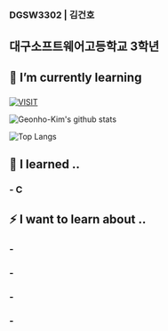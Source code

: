 ###  DGSW3302 | 김건호
## 대구소프트웨어고등학교 3학년

<!--
**Clzzi/Clzzi** is a ✨ _special_ ✨ repository because its `README.md` (this file) appears on your GitHub profile.
- 🔭 I’m currently working on ...
- 🌱 I’m currently learning ...
- 👯 I’m looking to collaborate on ...
- 🤔 I’m looking for help with ...
- 💬 Ask me about ...
- 📫 How to reach me: ...
- 😄 Pronouns: ...
- ⚡ Fun fact: ...
-->
## 🌱 I’m currently learning 
###     
###     
###    

[![VISIT](https://hits.seeyoufarm.com/api/count/incr/badge.svg?url=https%3A%2F%2Fgithub.com%2FGeonho-Kim&count_bg=%23BCEBE5&title_bg=%232DB9BA&icon=&icon_color=%23E7E7E7&title=VISIT&edge_flat=false)](https://hits.seeyoufarm.com)

![Geonho-Kim's github stats](https://github-readme-stats.vercel.app/api?username=Geonho-Kim&show_icons=true&theme=cobalt)

![Top Langs](https://github-readme-stats.vercel.app/api/top-langs/?username=Geonho-Kim&layout=compact)


## 🔭 I learned ..
### - C


## ⚡ I want to learn about ..
### - 
### -
### - 

### - 
